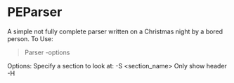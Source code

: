 PEParser
========
A simple not fully complete parser written on a Christmas night by a bored person.
To Use:
>Parser <filename> -options

Options:
Specify a section to look at:
-S <section_name>
Only show header
-H
